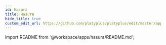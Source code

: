 ```yaml
---
id: hasura
title: Hasura
hide_title: true
custom_edit_url: https://github.com/platyplus/platyplus/edit/master/apps/hasura/README.md
---
```


import README from '@workspace/apps/hasura/README.md';

<README />
